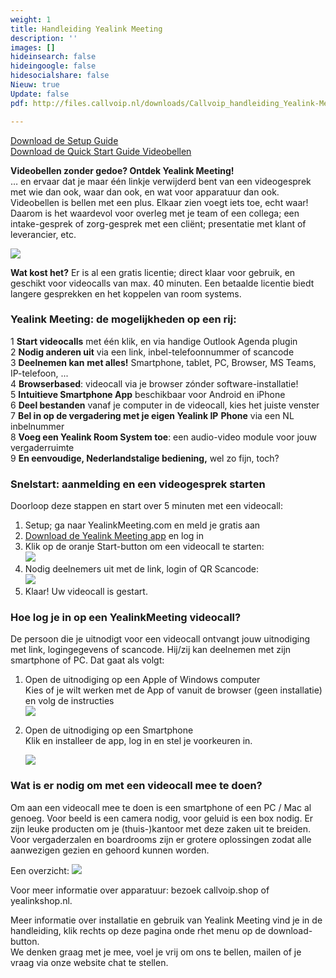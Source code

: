 ```yaml
---
weight: 1
title: Handleiding Yealink Meeting
description: ''
images: []
hideinsearch: false
hideingoogle: false
hidesocialshare: false
Nieuw: true
Update: false
pdf: http://files.callvoip.nl/downloads/Callvoip_handleiding_Yealink-Meeting.pdf

---
```

[Download de Setup Guide](http://files.callvoip.nl/downloads/Callvoip_handleiding_Yealink-Meeting_Enterprise-Setup.pdf)  
[Download de Quick Start Guide Videobellen](http://files.callvoip.nl/downloads/Callvoip_handleiding_Yealink-Meeting.pdf)

**Videobellen zonder gedoe? Ontdek Yealink Meeting!**  
… en ervaar dat je maar één linkje verwijderd bent van een videogesprek met wie dan ook, waar dan ook, en wat voor apparatuur dan ook.  
Videobellen is bellen met een plus. Elkaar zien voegt iets toe, echt waar!  
Daarom is het waardevol voor overleg met je team of een collega; een intake-gesprek of zorg-gesprek met een cliënt; presentatie met klant of leverancier, etc.

![](https://res.cloudinary.com/callvoip/image/upload/v1592314519/yealinkmeeting-new_hgksbh.png)

**Wat kost het?** Er is al een gratis licentie; direct klaar voor gebruik, en geschikt voor videocalls van max. 40 minuten. Een betaalde licentie biedt langere gesprekken en het koppelen van room systems.

<h3>Yealink Meeting: de mogelijkheden op een rij:</h3>

1 **Start videocalls** met één klik, en via handige Outlook Agenda plugin  
2 **Nodig anderen uit** via een link, inbel-telefoonnummer of scancode  
3 **Deelnemen kan** **met alles!** Smartphone, tablet, PC, Browser, MS Teams, IP-telefoon, ...  
4 **Browserbased**: videocall via je browser zónder software-installatie!  
5 **Intuitieve Smartphone App** beschikbaar voor Android en iPhone  
6 **Deel bestanden** vanaf je computer in de videocall, kies het juiste venster  
7 **Bel in op de vergadering met je eigen Yealink IP** **Phone** via een NL inbelnummer  
8 **Voeg een Yealink Room System toe**: een audio-video module voor jouw vergaderruimte  
9 **En eenvoudige, Nederlandstalige bediening,** wel zo fijn, toch?

<h3>Snelstart: aanmelding en een videogesprek starten</h3>

Doorloop deze stappen en start over 5 minuten met een videocall:

1. Setup; ga naar YealinkMeeting.com en meld je gratis aan
2. [Download de Yealink Meeting app](https://yealinkmeeting.com/portal/pc/Download) en log in
3. Klik op de oranje Start-button om een videocall te starten:  
   ![](https://res.cloudinary.com/callvoip/image/upload/v1592247083/image1_m5c8oq.jpg)
4. Nodig deelnemers uit met de link, login of QR Scancode:  
   ![](https://res.cloudinary.com/callvoip/image/upload/v1592247099/YM_app_2_s_omaojv_ip1gpj.jpg)
5. Klaar! Uw videocall is gestart.

<h3>Hoe log je in op een YealinkMeeting videocall?</h3>

De persoon die je uitnodigt voor een videocall ontvangt jouw uitnodiging met link, logingegevens of scancode. Hij/zij kan deelnemen met zijn smartphone of PC. Dat gaat als volgt:

1. Open de uitnodiging op een Apple of Windows computer  
   Kies of je wilt werken met de App of vanuit de browser (geen installatie) en volg de instructies  
   ![](https://res.cloudinary.com/callvoip/image/upload/v1592247112/YM_app_3_s_o2ngp1.jpg)
2. Open de uitnodiging op een Smartphone  
   Klik en installeer de app, log in en stel je voorkeuren in.

   ![](https://res.cloudinary.com/callvoip/image/upload/v1592244979/app_afbeeldingen_150620MT_otpemb.jpg)

<h3>Wat is er nodig om met een videocall mee te doen?</h3>

Om aan een videocall mee te doen is een smartphone of een PC / Mac al genoeg. Voor beeld is een camera nodig, voor geluid is een box nodig. Er zijn leuke producten om je (thuis-)kantoor met deze zaken uit te breiden. Voor vergaderzalen en boardrooms zijn er grotere oplossingen zodat alle aanwezigen gezien en gehoord kunnen worden.

Een overzicht:  ![](https://res.cloudinary.com/callvoip/image/upload/v1592245491/assortiment_hxhsie.jpg)

Voor meer informatie over apparatuur: bezoek callvoip.shop of yealinkshop.nl.

Meer informatie over installatie en gebruik van Yealink Meeting vind je in de handleiding, klik rechts op deze pagina onde rhet menu op de download-button.  
We denken graag met je mee, voel je vrij om ons te bellen, mailen of je vraag via onze website chat te stellen.
